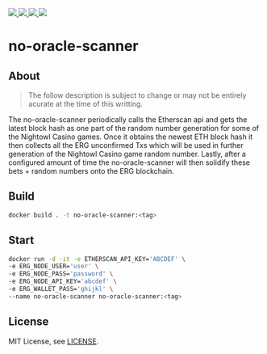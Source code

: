 <div id="top"></div>

<!-- project shields -->
<p align="left">
  <!-- discord -->
  <a href="http://discord.gg/W69GTHe3pJ">
    <img src="https://img.shields.io/static/v1?label=Discord&message=chat&color=5865F2&style=flat&logo=discord"/>
  </a>
  <!-- telegram -->
  <a href="https://t.me/nightowlcommunity">
    <img src="https://img.shields.io/static/v1?label=Telegram&message=chat&color=26A5E4&style=flat&logo=telegram"/>
  </a>
  <!-- reddit -->
  <a href="https://www.reddit.com/r/NightOwlCasino">
    <img src="https://img.shields.io/static/v1?label=Reddit&message=forum&color=FF4500&style=flat&logo=reddit"/>
  </a>
  <!-- mit license -->
  <a href="https://github.com/nightowlcasino/no-oracle-scanner/blob/main/LICENSE">
    <img src="https://img.shields.io/static/v1?label=License&message=MIT&color=A31F34&style=flat"/>
  </a>
</p>

# no-oracle-scanner

## About

> The follow description is subject to change or may not be entirely acurate at the time of this writting.

The no-oracle-scanner periodically calls the Etherscan api and gets the latest block hash as one part of the random number generation for some of the Nightowl Casino games. Once it obtains the newest ETH block hash it then collects all the ERG unconfirmed Txs which will be used in further generation of the Nightowl Casino game random number. Lastly, after a configured amount of time the no-oracle-scanner will then solidify these bets + random numbers onto the ERG blockchain.

## Build

```bash
docker build . -t no-oracle-scanner:<tag>
```

## Start
```bash
docker run -d -it -e ETHERSCAN_API_KEY='ABCDEF' \
-e ERG_NODE_USER='user' \
-e ERG_NODE_PASS='password' \
-e ERG_NODE_API_KEY='abcdef' \
-e ERG_WALLET_PASS='ghijkl' \
--name no-oracle-scanner no-oracle-scanner:<tag>
```

## License

MIT License, see [LICENSE](https://github.com/nightowlcasino/no-oracle-scanner/blob/main/LICENSE).